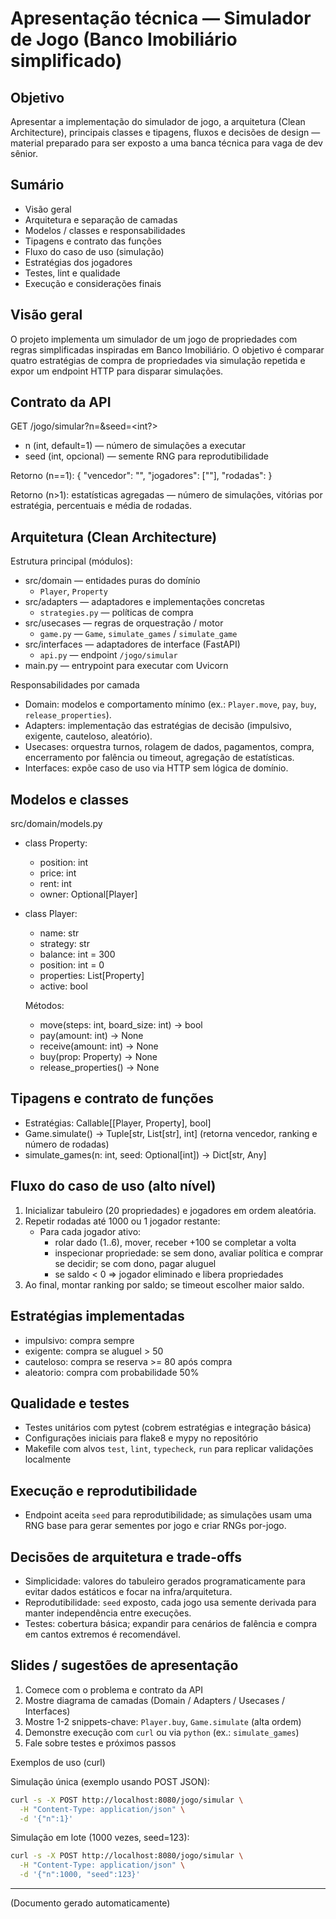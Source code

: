 Apresentação técnica — Simulador de Jogo (Banco Imobiliário simplificado)
=====================================================================

Objetivo
--------
Apresentar a implementação do simulador de jogo, a arquitetura (Clean
Architecture), principais classes e tipagens, fluxos e decisões de design —
material preparado para ser exposto a uma banca técnica para vaga de dev
sênior.

Sumário
-------
- Visão geral
- Arquitetura e separação de camadas
- Modelos / classes e responsabilidades
- Tipagens e contrato das funções
- Fluxo do caso de uso (simulação)
- Estratégias dos jogadores
- Testes, lint e qualidade
- Execução e considerações finais

Visão geral
-----------
O projeto implementa um simulador de um jogo de propriedades com regras
simplificadas inspiradas em Banco Imobiliário. O objetivo é comparar quatro
estratégias de compra de propriedades via simulação repetida e expor um
endpoint HTTP para disparar simulações.

Contrato da API
---------------
GET /jogo/simular?n=<int>&seed=<int?>
- n (int, default=1) — número de simulações a executar
- seed (int, opcional) — semente RNG para reprodutibilidade

Retorno (n==1):
{
  "vencedor": "<estrategia>",
  "jogadores": ["<ordem por saldo>"],
  "rodadas": <int>
}

Retorno (n>1): estatísticas agregadas — número de simulações, vitórias por
estratégia, percentuais e média de rodadas.

Arquitetura (Clean Architecture)
--------------------------------
Estrutura principal (módulos):

- src/domain — entidades puras do domínio
  - `Player`, `Property`
- src/adapters — adaptadores e implementações concretas
  - `strategies.py` — políticas de compra
- src/usecases — regras de orquestração / motor
  - `game.py` — `Game`, `simulate_games` / `simulate_game`
- src/interfaces — adaptadores de interface (FastAPI)
  - `api.py` — endpoint `/jogo/simular`
- main.py — entrypoint para executar com Uvicorn

Responsabilidades por camada
- Domain: modelos e comportamento mínimo (ex.: `Player.move`, `pay`,
  `buy`, `release_properties`).
- Adapters: implementação das estratégias de decisão (impulsivo,
  exigente, cauteloso, aleatório).
- Usecases: orquestra turnos, rolagem de dados, pagamentos, compra,
  encerramento por falência ou timeout, agregação de estatísticas.
- Interfaces: expõe caso de uso via HTTP sem lógica de domínio.

Modelos e classes
------------------
src/domain/models.py

- class Property:
  - position: int
  - price: int
  - rent: int
  - owner: Optional[Player]

- class Player:
  - name: str
  - strategy: str
  - balance: int = 300
  - position: int = 0
  - properties: List[Property]
  - active: bool

  Métodos:
  - move(steps: int, board_size: int) -> bool
  - pay(amount: int) -> None
  - receive(amount: int) -> None
  - buy(prop: Property) -> None
  - release_properties() -> None

Tipagens e contrato de funções
------------------------------
- Estratégias: Callable[[Player, Property], bool]
- Game.simulate() -> Tuple[str, List[str], int]
  (retorna vencedor, ranking e número de rodadas)
- simulate_games(n: int, seed: Optional[int]) -> Dict[str, Any]

Fluxo do caso de uso (alto nível)
---------------------------------
1. Inicializar tabuleiro (20 propriedades) e jogadores em ordem
   aleatória.
2. Repetir rodadas até 1000 ou 1 jogador restante:
   - Para cada jogador ativo:
     - rolar dado (1..6), mover, receber +100 se completar a volta
     - inspecionar propriedade: se sem dono, avaliar política e comprar
       se decidir; se com dono, pagar aluguel
     - se saldo < 0 => jogador eliminado e libera propriedades
3. Ao final, montar ranking por saldo; se timeout escolher maior saldo.

Estratégias implementadas
-------------------------
- impulsivo: compra sempre
- exigente: compra se aluguel > 50
- cauteloso: compra se reserva >= 80 após compra
- aleatorio: compra com probabilidade 50%

Qualidade e testes
------------------
- Testes unitários com pytest (cobrem estratégias e integração básica)
- Configurações iniciais para flake8 e mypy no repositório
- Makefile com alvos `test`, `lint`, `typecheck`, `run` para replicar
  validações localmente

Execução e reprodutibilidade
----------------------------
- Endpoint aceita `seed` para reprodutibilidade; as simulações usam uma
  RNG base para gerar sementes por jogo e criar RNGs por-jogo.

Decisões de arquitetura e trade-offs
-----------------------------------
- Simplicidade: valores do tabuleiro gerados programaticamente para
  evitar dados estáticos e focar na infra/arquitetura.
- Reprodutibilidade: `seed` exposto, cada jogo usa semente derivada para
  manter independência entre execuções.
- Testes: cobertura básica; expandir para cenários de falência e compra
  em cantos extremos é recomendável.

Slides / sugestões de apresentação
---------------------------------
1. Comece com o problema e contrato da API
2. Mostre diagrama de camadas (Domain / Adapters / Usecases /
   Interfaces)
3. Mostre 1-2 snippets-chave: `Player.buy`, `Game.simulate` (alta ordem)
4. Demonstre execução com `curl` ou via `python` (ex.: `simulate_games`)
5. Fale sobre testes e próximos passos

Exemplos de uso (curl)

Simulação única (exemplo usando POST JSON):

```bash
curl -s -X POST http://localhost:8080/jogo/simular \
  -H "Content-Type: application/json" \
  -d '{"n":1}'
```

Simulação em lote (1000 vezes, seed=123):

```bash
curl -s -X POST http://localhost:8080/jogo/simular \
  -H "Content-Type: application/json" \
  -d '{"n":1000, "seed":123}'
```


---
(Documento gerado automaticamente)
